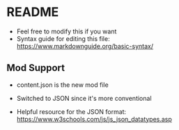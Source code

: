 # README
- Feel free to modify this if you want
- Syntax guide for editing this file:
https://www.markdownguide.org/basic-syntax/

## Mod Support
- content.json is the new mod file

- Switched to JSON since it's more conventional

- Helpful resource for the JSON format:
https://www.w3schools.com/js/js_json_datatypes.asp